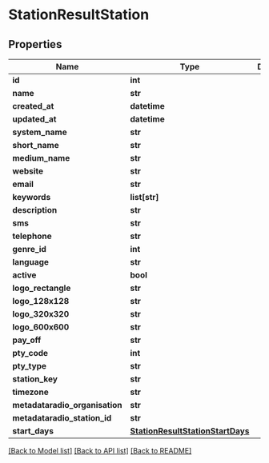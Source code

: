 # StationResultStation

## Properties
Name | Type | Description | Notes
------------ | ------------- | ------------- | -------------
**id** | **int** |  | [optional] 
**name** | **str** |  | [optional] 
**created_at** | **datetime** |  | [optional] 
**updated_at** | **datetime** |  | [optional] 
**system_name** | **str** |  | [optional] 
**short_name** | **str** |  | [optional] 
**medium_name** | **str** |  | [optional] 
**website** | **str** |  | [optional] 
**email** | **str** |  | [optional] 
**keywords** | **list[str]** |  | [optional] 
**description** | **str** |  | [optional] 
**sms** | **str** |  | [optional] 
**telephone** | **str** |  | [optional] 
**genre_id** | **int** |  | [optional] 
**language** | **str** |  | [optional] 
**active** | **bool** |  | [optional] 
**logo_rectangle** | **str** |  | [optional] 
**logo_128x128** | **str** |  | [optional] 
**logo_320x320** | **str** |  | [optional] 
**logo_600x600** | **str** |  | [optional] 
**pay_off** | **str** |  | [optional] 
**pty_code** | **int** |  | [optional] 
**pty_type** | **str** |  | [optional] 
**station_key** | **str** |  | [optional] 
**timezone** | **str** |  | [optional] 
**metadataradio_organisation** | **str** |  | [optional] 
**metadataradio_station_id** | **str** |  | [optional] 
**start_days** | [**StationResultStationStartDays**](StationResultStationStartDays.md) |  | [optional] 

[[Back to Model list]](../README.md#documentation-for-models) [[Back to API list]](../README.md#documentation-for-api-endpoints) [[Back to README]](../README.md)


